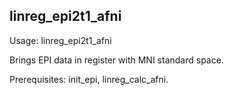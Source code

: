 linreg_epi2t1_afni
------------------
Usage: linreg_epi2t1_afni <dims>

Brings EPI data in register with MNI standard space.

Prerequisites: init_epi, linreg_calc_afni.
